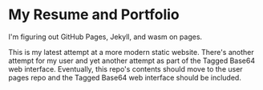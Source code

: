 # My Resume and Portfolio

I'm figuring out GitHub Pages, Jekyll, and wasm on pages.

This is my latest attempt at a more modern static website. There's
another attempt for my user and yet another attempt as part of the
Tagged Base64 web interface. Eventually, this repo's contents should
move to the user pages repo and the Tagged Base64 web interface should
be included.